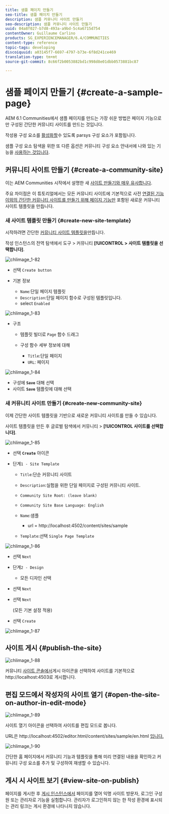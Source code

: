 ```yaml
---
title: 샘플 페이지 만들기
seo-title: 샘플 페이지 만들기
description: 샘플 커뮤니티 사이트 만들기
seo-description: 샘플 커뮤니티 사이트 만들기
uuid: 04a8f027-b7d8-493a-a9bd-5c4a6715d754
contentOwner: Guillaume Carlino
products: SG_EXPERIENCEMANAGER/6.4/COMMUNITIES
content-type: reference
topic-tags: developing
discoiquuid: a03145f7-6697-4797-b73e-6f8d241ce469
translation-type: tm+mt
source-git-commit: 8c66f2b0053882bd1c998d8e01dbb0573881bc87

---
```



# 샘플 페이지 만들기 {#create-a-sample-page}

AEM 6.1 Communities에서 샘플 페이지를 만드는 가장 쉬운 방법은 페이지 기능으로만 구성된 간단한 커뮤니티 사이트를 만드는 것입니다.

작성용 구성 요소를 [활성화할](basics.md#accessing-communities-components)수 있도록 parsys 구성 요소가 포함됩니다.

샘플 구성 요소 탐색을 위한 또 다른 옵션은 커뮤니티 구성 요소 안내서에 나와 있는 기능을 [사용하는 것입니다](components-guide.md).

## 커뮤니티 사이트 만들기 {#create-a-community-site}

이는 AEM Communities 시작에서 설명한 새 [사이트 만들기와 매우 유사합니다](getting-started.md).

주요 차이점은 이 튜토리얼에서는 모든 커뮤니티 사이트에 기본적으로 사전 [연결된 기능 이외의 간단한 커뮤니티 사이트를 만들기 위해 페이지 기능만](functions.md#page-function) 포함된 새로운 커뮤니티 사이트 템플릿을 만듭니다.

### 새 사이트 템플릿 만들기 {#create-new-site-template}

시작하려면 간단한 [커뮤니티 사이트 템플릿을](sites.md)만듭니다.

작성 인스턴스의 전역 탐색에서 도구 > 커뮤니티 **[!UICONTROL > 사이트 템플릿을 선택합니다]**.

![chlimage_1-82](assets/chlimage_1-82.png)

* 선택 `Create button`
* 기본 정보

   * `Name`:단일 페이지 템플릿
   * `Description`:단일 페이지 함수로 구성된 템플릿입니다.
   * select `Enabled`

![chlimage_1-83](assets/chlimage_1-83.png)

* 구조

   * 템플릿 빌더로 `Page` 함수 드래그
   * 구성 함수 세부 정보에 대해

      * `Title`:단일 페이지
      * `URL`: 페이지

![chlimage_1-84](assets/chlimage_1-84.png)

* 구성에 **`Save`** 대해 선택
* 사이트 **`Save`** 템플릿에 대해 선택

### 새 커뮤니티 사이트 만들기 {#create-new-community-site}

이제 간단한 사이트 템플릿을 기반으로 새로운 커뮤니티 사이트를 만들 수 있습니다.

사이트 템플릿을 만든 후 글로벌 탐색에서 커뮤니티 > **[!UICONTROL 사이트를 선택합니다]**.

![chlimage_1-85](assets/chlimage_1-85.png)

* 선택 **`Create`** 아이콘

* 단계`1 - Site Template`

   * `Title`:단순 커뮤니티 사이트
   * `Description`:실험을 위한 단일 페이지로 구성된 커뮤니티 사이트.
   * `Community Site Root: (leave blank)`
   * `Community Site Base Language: English`
   * `Name`:샘플

      * url = http://localhost:4502/content/sites/sample
   * `Template`:선택 `Single Page Template`


![chlimage_1-86](assets/chlimage_1-86.png)

* 선택 `Next`
* 단계`2 - Design`

   * 모든 디자인 선택

* 선택 `Next`
* 선택 `Next`

   (모든 기본 설정 적용)

* 선택 `Create`

![chlimage_1-87](assets/chlimage_1-87.png)

## 사이트 게시 {#publish-the-site}

![chlimage_1-88](assets/chlimage_1-88.png)

커뮤니티 [사이트 콘솔에서](sites-console.md)게시 아이콘을 선택하여 사이트를 기본적으로 http://localhost:4503로 게시합니다.

## 편집 모드에서 작성자의 사이트 열기 {#open-the-site-on-author-in-edit-mode}

![chlimage_1-89](assets/chlimage_1-89.png)

사이트 열기 아이콘을 선택하여 사이트를 편집 모드로 봅니다.

URL은 http://localhost:4502/editor.html/content/sites/sample/en.html [입니다.](http://localhost:4502/editor.html/content/sites/sample/en.html)

![chlimage_1-90](assets/chlimage_1-90.png)

간단한 홈 페이지에서 커뮤니티 기능과 템플릿을 통해 미리 연결된 내용을 확인하고 커뮤니티 구성 요소를 추가 및 구성하여 재생할 수 있습니다.

## 게시 시 사이트 보기 {#view-site-on-publish}

페이지를 게시한 후 [게시 인스턴스에서](http://localhost:4503/content/sites/sample/en.html) 페이지를 열어 익명 사이트 방문자, 로그인 구성원 또는 관리자로 기능을 실험합니다. 관리자가 로그인하지 않는 한 작성 환경에 표시되는 관리 링크는 게시 환경에 나타나지 않습니다.
